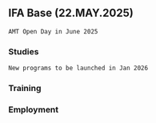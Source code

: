 ## IFA Base (22.MAY.2025)
    AMT Open Day in June 2025

### Studies
    New programs to be launched in Jan 2026
    
### Training

### Employment